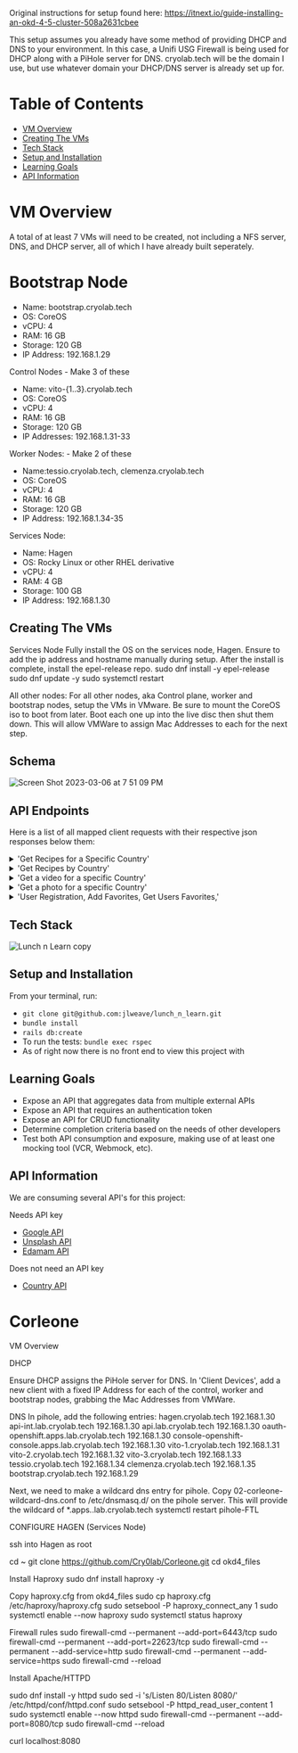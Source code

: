 Original instructions for setup found here: https://itnext.io/guide-installing-an-okd-4-5-cluster-508a2631cbee 

This setup assumes you already have some method of providing DHCP and DNS to your environment. In this case, a Unifi USG Firewall is being used for DHCP along with a PiHole server for DNS.
cryolab.tech will be the domain I use, but use whatever domain your DHCP/DNS server is already set up for.

# Table of Contents

- [VM Overview](#VM-Overview)
- [Creating The VMs](#Creating-The-VMs)
- [Tech Stack](#tech-stack)
- [Setup and Installation](#setup-and-installation)
- [Learning Goals](#learning-goals)
- [API Information](#api-information)

# VM Overview

A total of at least 7 VMs will need to be created, not including a NFS server, DNS, and DHCP server, all of which I have already built seperately.

# Bootstrap Node
- Name: bootstrap.cryolab.tech
- OS: CoreOS
- vCPU: 4
- RAM: 16 GB
- Storage: 120 GB
- IP Address: 192.168.1.29

Control Nodes - Make 3 of these
- Name: vito-{1..3}.cryolab.tech
- OS: CoreOS
- vCPU: 4
- RAM: 16 GB
- Storage: 120 GB
- IP Addresses: 192.168.1.31-33

Worker Nodes: - Make 2 of these
- Name:tessio.cryolab.tech, clemenza.cryolab.tech
- OS: CoreOS
- vCPU: 4
- RAM: 16 GB
- Storage: 120 GB
- IP Address: 192.168.1.34-35

Services Node:
- Name: Hagen 
- OS: Rocky Linux or other RHEL derivative
- vCPU: 4
- RAM: 4 GB
- Storage: 100 GB
- IP Address: 192.168.1.30

## Creating The VMs

Services Node
    Fully install the OS on the services node, Hagen. Ensure to add the ip address and hostname manually during setup.
    After the install is complete, install the epel-release repo.
      sudo dnf install -y epel-release
      sudo dnf update -y
      sudo systemctl restart

  All other nodes:
    For all other nodes, aka Control plane, worker and bootstrap nodes, setup the VMs in VMware. Be sure to mount the CoreOS iso to boot from later. 
    Boot each one up into the live disc then shut them down. This will allow VMWare to assign Mac Addresses to each for the next step.

## Schema

![Screen Shot 2023-03-06 at 7 51 09 PM](https://user-images.githubusercontent.com/108754743/223307826-7f1a6126-70f0-4450-bf68-38aa458a6bf1.png)


## API Endpoints
Here is a list of all mapped client requests with their respective json responses below them:
<details>
<summary> 'Get Recipes for a Specific Country' </summary>
<br>
  
  ![first](https://user-images.githubusercontent.com/108754743/223305573-5abd6ae4-572e-4cd6-b5da-52a8c9d7c9a9.png)
  
  ![2](https://user-images.githubusercontent.com/108754743/223305582-71baca4a-827b-4802-837b-7e528738292e.png)
  
 </details>
 
<details>
<summary> 'Get Recipes by Country' </summary>
<br>

  ![3](https://user-images.githubusercontent.com/108754743/223305591-cbba9edc-6a64-46cf-aefd-9a4a8ba6c282.png)

  ![3 5](https://user-images.githubusercontent.com/108754743/223490361-bc2e2898-ea49-42bc-b7c1-a3fe8fe48b8a.png)

</details>
  
<details>
<summary> 'Get a video for a specific Country' </summary>
<br> 
 
   ![new 4](https://user-images.githubusercontent.com/108754743/223490815-b633d3b4-9205-4e11-8ad2-513cd30c0a6c.png)

   ![4 5](https://user-images.githubusercontent.com/108754743/223305638-c590a80c-8482-43d5-9513-5c4421a53d8e.png)
  
   ![4 8](https://user-images.githubusercontent.com/108754743/223491511-0776ae3b-eeee-42f1-9207-daf29f56a01d.png)

 </details> 
 
<details>
<summary> 'Get a photo for a specific Country' </summary>
<br> 
  
  ![new5](https://user-images.githubusercontent.com/108754743/223491715-4d094e9f-c205-4f9f-8ab9-1fb79a842575.png)

  ![6](https://user-images.githubusercontent.com/108754743/223305665-0dd3b638-9eb4-4ffb-bf6b-4db35006d85e.png)
  
  ![7](https://user-images.githubusercontent.com/108754743/223305672-8c94377d-aad6-4455-958d-c19915ac4ed0.png)
  
</details> 

 <details>
  <summary> 'User Registration, Add Favorites, Get Users Favorites,' </summary>
  <br>
  https://documenter.getpostman.com/view/25513104/2s93JqRQTz
  </details>


## Tech Stack

![Lunch n Learn copy](https://user-images.githubusercontent.com/108754743/223498054-1a605abb-849e-4809-92b8-f6001c3d41c4.jpg)


## Setup and Installation

From your terminal, run:

- ```git clone git@github.com:jlweave/lunch_n_learn.git```
- ```bundle install```
- ```rails db:create```
- To run the tests: ```bundle exec rspec```
- As of right now there is no front end to view this project with

## Learning Goals

- Expose an API that aggregates data from multiple external APIs
- Expose an API that requires an authentication token
- Expose an API for CRUD functionality
- Determine completion criteria based on the needs of other developers
- Test both API consumption and exposure, making use of at least one mocking tool (VCR, Webmock, etc).

## API Information

We are consuming several API's for this project:

Needs API key
- <a href= "https://developers.google.com/youtube/v3/getting-started">Google API </a> 
- <a href= "https://unsplash.com/join">Unsplash API</a>
- <a href= "https://developer.edamam.com/edamam-recipe-api">Edamam API</a>

Does not need an API key
- <a href= "https://restcountries.com/#api-endpoints-v3-all">Country API</a>

  



      


# Corleone


VM Overview





DHCP

Ensure DHCP assigns the PiHole server for DNS.
In 'Client Devices', add a new client with a fixed IP Address for each of the control, worker and bootstrap nodes, grabbing the Mac Addresses from VMWare.

DNS
In pihole, add the following entries:
  hagen.cryolab.tech  192.168.1.30
  api-int.lab.cryolab.tech  192.168.1.30
  api.lab.cryolab.tech  192.168.1.30
  oauth-openshift.apps.lab.cryolab.tech  192.168.1.30
  console-openshift-console.apps.lab.cryolab.tech 192.168.1.30
  vito-1.cryolab.tech  192.168.1.31
  vito-2.cryolab.tech  192.168.1.32
  vito-3.cryolab.tech  192.168.1.33
  tessio.cryolab.tech  192.168.1.34
  clemenza.cryolab.tech  192.168.1.35
  bootstrap.cryolab.tech 192.168.1.29

Next, we need to make a wildcard dns entry for pihole.
  Copy 02-corleone-wildcard-dns.conf to /etc/dnsmasq.d/ on the pihole server. This will provide the wildcard of *.apps..lab.cryolab.tech
  systemctl restart pihole-FTL

CONFIGURE HAGEN (Services Node)

ssh into Hagen as root

  cd ~
  git clone https://github.com/Cry0lab/Corleone.git
  cd okd4_files

Install Haproxy
  sudo dnf install haproxy -y
  
Copy haproxy.cfg from okd4_files
  sudo cp haproxy.cfg /etc/haproxy/haproxy.cfg
  sudo setsebool -P haproxy_connect_any 1
  sudo systemctl enable --now haproxy
  sudo systemctl status haproxy
  
Firewall rules
sudo firewall-cmd --permanent --add-port=6443/tcp
sudo firewall-cmd --permanent --add-port=22623/tcp
sudo firewall-cmd --permanent --add-service=http
sudo firewall-cmd --permanent --add-service=https
sudo firewall-cmd --reload

Install Apache/HTTPD

  sudo dnf install -y httpd
  sudo sed -i 's/Listen 80/Listen 8080/' /etc/httpd/conf/httpd.conf
  sudo setsebool -P httpd_read_user_content 1
  sudo systemctl enable --now httpd
  sudo firewall-cmd --permanent --add-port=8080/tcp
  sudo firewall-cmd --reload

  curl localhost:8080
  
